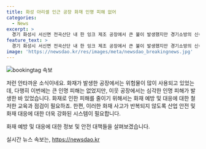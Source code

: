 ```yaml
---
title: 화성 아리셀 인근 공장 화재 인명 피해 없어
categories:
  - News
excerpt: >
  경기 화성시 서신면 전곡산단 내 한 잉크 제조 공장에서 큰 불이 발생했지만 경기소방의 신속한 대응으로 잡혔습니다. 화재로 31명 사상자를 낸 화성 리튬 배터리 공장과의 관련성이 우려되었지만 다행히 인명 피해는 없었습니다. 이 사건은 과거 화재로 많은 사상자를 낸 사건과 연관이 있는 것으로 보입니다.
feature_text: >
  경기 화성시 서신면 전곡산단 내 한 잉크 제조 공장에서 큰 불이 발생했지만 경기소방의 신속한 대응으로 잡혔습니다. 화재로 31명 사상자를 낸 화성 리튬 배터리 공장과의 관련성이 우려되었지만 다행히 인명 피해는 없었습니다. 이 사건은 과거 화재로 많은 사상자를 낸 사건과 연관이 있는 것으로 보입니다.
image: 'https://newsdao.kr/res/images/meta/newsdao_breakingnews.jpg'
---
```


<p><img src="https://newsdao.kr/res/images/meta/newsdao_breakingnews.jpg" alt="bookingtag 속보" /></p>

<p>저런 안타까운 소식이네요. 화재가 발생한 공장에서는 위험물이 많이 사용되고 있었는데, 다행히 이번에는 큰 인명 피해는 없었지만, 이웃 공장에서는 심각한 인명 피해가 발생한 바 있었습니다. 화재로 인한 피해를 줄이기 위해서는 화재 예방 및 대응에 대한 철저한 교육과 점검이 필요하죠. 한편, 이러한 화재 사고가 반복되지 않도록 산업 안전 및 화재 대응에 대한 더욱 강화된 시스템이 필요합니다. </p>

<p>화재 예방 및 대응에 대한 정보 및 안전 대책들을 살펴보겠습니다.</p>
실시간 뉴스 속보는, <a href="https://newsdao.kr" rel="dofollow">https://newsdao.kr</a>


